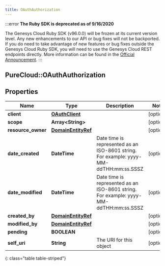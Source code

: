 ```yaml
---
title: OAuthAuthorization
---
```


:::error
**The Ruby SDK is deprecated as of 9/16/2020**

The Genesys Cloud Ruby SDK (v96.0.0) will be frozen at its current version level. Any new enhancements to our API or bug fixes will not be backported. If you do need to take advantage of new features or bug fixes outside the Genesys Cloud Ruby SDK, you will need to use the Genesys Cloud REST endpoints directly. More information can be found in the [Official Announcement](https://developer.mypurecloud.com/forum/t/announcement-genesys-cloud-ruby-sdk-end-of-life/8850).
:::


## PureCloud::OAuthAuthorization

## Properties

|Name | Type | Description | Notes|
|------------ | ------------- | ------------- | -------------|
| **client** | [**OAuthClient**](OAuthClient.html) |  | [optional] |
| **scope** | **Array&lt;String&gt;** |  | [optional] |
| **resource_owner** | [**DomainEntityRef**](DomainEntityRef.html) |  | [optional] |
| **date_created** | **DateTime** | Date time is represented as an ISO-8601 string. For example: yyyy-MM-ddTHH:mm:ss.SSSZ | [optional] |
| **date_modified** | **DateTime** | Date time is represented as an ISO-8601 string. For example: yyyy-MM-ddTHH:mm:ss.SSSZ | [optional] |
| **created_by** | [**DomainEntityRef**](DomainEntityRef.html) |  | [optional] |
| **modified_by** | [**DomainEntityRef**](DomainEntityRef.html) |  | [optional] |
| **pending** | **BOOLEAN** |  | [optional] |
| **self_uri** | **String** | The URI for this object | [optional] |
{: class="table table-striped"}


